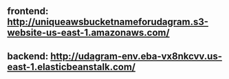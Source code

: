 ## frontend: http://uniqueawsbucketnameforudagram.s3-website-us-east-1.amazonaws.com/

## backend: http://udagram-env.eba-vx8nkcvv.us-east-1.elasticbeanstalk.com/
